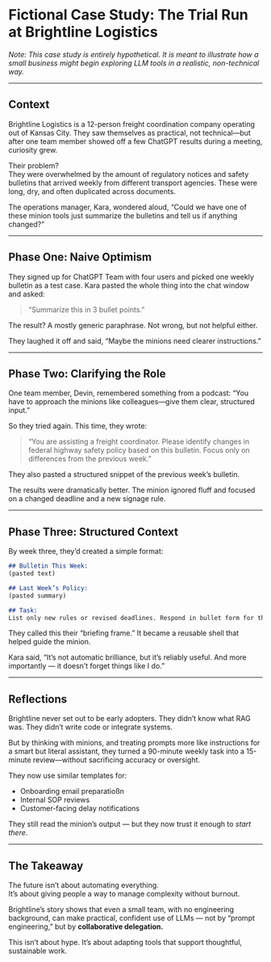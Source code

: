 # Fictional Case Study: The Trial Run at Brightline Logistics

*Note: This case study is entirely hypothetical. It is meant to illustrate how a small business might begin exploring LLM tools in a realistic, non-technical way.*

---

## Context

Brightline Logistics is a 12-person freight coordination company operating out of Kansas City. They saw themselves as practical, not technical—but after one team member showed off a few ChatGPT results during a meeting, curiosity grew.

Their problem?  
They were overwhelmed by the amount of regulatory notices and safety bulletins that arrived weekly from different transport agencies. These were long, dry, and often duplicated across documents.

The operations manager, Kara, wondered aloud, “Could we have one of these minion tools just summarize the bulletins and tell us if anything changed?”

---

## Phase One: Naive Optimism

They signed up for ChatGPT Team with four users and picked one weekly bulletin as a test case. Kara pasted the whole thing into the chat window and asked:

> “Summarize this in 3 bullet points.”

The result? A mostly generic paraphrase. Not wrong, but not helpful either.

They laughed it off and said, “Maybe the minions need clearer instructions.”

---

## Phase Two: Clarifying the Role

One team member, Devin, remembered something from a podcast: “You have to approach the minions like colleagues—give them clear, structured input.”

So they tried again. This time, they wrote:

> “You are assisting a freight coordinator. Please identify changes in federal highway safety policy based on this bulletin. Focus only on differences from the previous week.”

They also pasted a structured snippet of the previous week’s bulletin.

The results were dramatically better. The minion ignored fluff and focused on a changed deadline and a new signage rule.

---

## Phase Three: Structured Context

By week three, they’d created a simple format:

```markdown
## Bulletin This Week:
(pasted text)

## Last Week’s Policy:
(pasted summary)

## Task:
List only new rules or revised deadlines. Respond in bullet form for the ops team.
```

They called this their “briefing frame.” It became a reusable shell that helped guide the minion.

Kara said, “It’s not automatic brilliance, but it’s reliably useful. And more importantly — it doesn’t forget things like I do.”

---

## Reflections

Brightline never set out to be early adopters. They didn’t know what RAG was. They didn’t write code or integrate systems.

But by thinking with minions, and treating prompts more like instructions for a smart but literal assistant, they turned a 90-minute weekly task into a 15-minute review—without sacrificing accuracy or oversight.

They now use similar templates for:
- Onboarding email preparatioßn
- Internal SOP reviews
- Customer-facing delay notifications

They still read the minion’s output — but they now trust it enough to *start there*.

---

## The Takeaway

The future isn’t about automating everything.  
It’s about giving people a way to manage complexity without burnout.

Brightline’s story shows that even a small team, with no engineering background, can make practical, confident use of LLMs — not by “prompt engineering,” but by **collaborative delegation.**

This isn’t about hype. It’s about adapting tools that support thoughtful, sustainable work.